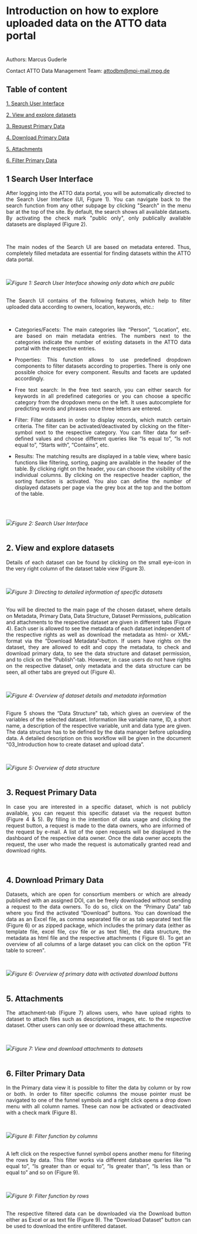 # Introduction on how to explore uploaded data on the ATTO data portal

#

Authors: Marcus Guderle

Contact ATTO Data Management Team: <attodbm@mpi-mail.mpg.de>


## Table of content

[1. Search User Interface](#1-search-user-interface)

[2. View and explore datasets](#2-view-and-explore-datasets)

[3. Request Primary Data](#3-request-primary-data)

[4. Download Primary Data](#4-download-primary-data)

[5. Attachments](#5-attachments)

[6. Filter Primary Data](#6-filter-primary-data)


## 1 Search User Interface

<p align="justify">
After logging into the ATTO data portal, you will be automatically directed to the Search User Interface (UI, Figure 1). You can navigate back to the search function from any other subpage by clicking "Search" in the menu bar at the top of the site. By default, the search shows all available datasets. By activating the check mark "public only", only publically available datasets are displayed (Figure 2).
</p>
<br>
<p align="justify">
The main nodes of the Search UI are based on metadata entered. Thus, completely filled metadata are essential for finding datasets within the ATTO data portal.
</p>
<br>

![](https://github.com/ATTODataPortal/Documents/blob/e9874074da2d9d6e2c3d7a853bafbe443bc1eb40/images_upload/image_explore1.png?raw=true)*Figure 1: Search User Interface showing only data which are public*
<br>
<br>

<p align="justify">
The Search UI contains of the following features, which help to filter uploaded data according to owners, location, keywords, etc.:
</p>
<br>

- <p align="justify">Categories/Facets: The main categories like “Person”, “Location”, etc. are based on main metadata entries. The numbers next to the categories indicate the number of existing datasets in the ATTO data portal with the respective entries.</p>

- <p align="justify">Properties: This function allows to use predefined dropdown components to filter datasets according to properties. There is only one possible choice for every component. Results and facets are updated accordingly.</p>

- <p align="justify">Free text search: In the free text search, you can either search for keywords in all predefined categories or you can choose a specific category from the dropdown menu on the left. It uses autocomplete for predicting words and phrases once three letters are entered.</p>

- <p align="justify">Filter: Filter datasets in order to display records, which match certain criteria. The filter can be activated/deactivated by clicking on the filter-symbol next to the respective category. You can filter data for self-defined values and choose different queries like “Is equal to”, “Is not equal to”, “Starts with”, “Contains”, etc.</p>

- <p align="justify">Results: The matching results are displayed in a table view, where basic functions like filtering, sorting, paging are available in the header of the table. By clicking right on the header, you can choose the visibility of the individual columns. By clicking on the respective header caption, the sorting function is activated. You also can define the number of displayed datasets per page via the grey box at the top and the bottom of the table.</p>
<br>
<br>

![](https://github.com/ATTODataPortal/Documents/blob/e9874074da2d9d6e2c3d7a853bafbe443bc1eb40/images_upload/image_explore3.png?raw=true)*Figure 2: Search User Interface*
<br>
<br>

## 2. View and explore datasets

<p align="justify">
Details of each dataset can be found by clicking on the small eye-icon in the very right column of the dataset table view (Figure 3).
</p>
<br>

![](https://github.com/ATTODataPortal/Documents/blob/df50ecb1035772b78fd33f0f08664019684ab9fc/images_upload/image_explore4.png?raw=true)*Figure 3: Directing to detailed information of specific datasets*
<br>
<br>

<p align="justify">
You will be directed to the main page of the chosen dataset, where details on Metadata, Primary Data, Data Structure, Dataset Permissions, publication and attachments to the respective dataset are given in different tabs (Figure 4). Each user is allowed to see the metadata of each dataset independent of the respective rights as well as download the metadata as html- or XML-format via the “Download Metadata”-button. If users have rights on the dataset, they are allowed to edit and copy the metadata, to check and download primary data, to see the data structure and dataset permission, and to click on the “Publish”-tab. However, in case users do not have rights on the respective dataset, only metadata and the data structure can be seen, all other tabs are greyed out (Figure 4).
</p>
<br>

![](https://github.com/ATTODataPortal/Documents/blob/8661af4872b94534e7ff25cb0502c25d0f251c05/images_upload/image_explore5.png?raw=true)*Figure 4: Overview of dataset details and metadata information*
<br>
<br>

<p align="justify">
Figure 5 shows the “Data Structure” tab, which gives an overview of the variables of the selected dataset. Information like variable name, ID, a short name, a description of the respective variable, unit and data type are given. The data structure has to be defined by the data manager before uploading data. A detailed description on this workflow will be given in the document “03_Introduction how to create dataset and upload data”.
</p>
<br>

![](https://github.com/ATTODataPortal/Documents/blob/38109ea9757c2b8b82773a00cf89f0f2e0d4573c/images_upload/image_explore45.png?raw=true)*Figure 5: Overview of data structure*
<br>
<br>


## 3. Request Primary Data

<p align="justify">
In case you are interested in a specific dataset, which is not publicly available, you can request this specific dataset via the request button (Figure 4 & 5). By filling in the intention of data usage and clicking the request button, a request is made to the data owners, who are informed of the request by e-mail. A list of the open requests will be displayed in the dashboard of the respective data owner. Once the data owner accepts the request, the user who made the request is automatically granted read and download rights.
</p>
<br>

## 4. Download Primary Data

<p align="justify">
Datasets, which are open for consortium members or which are already published with an assigned DOI, can be freely downloaded without sending a request to the data owners. To do so, click on the “Primary Data” tab where you find the activated “Download” buttons. You can download the data as an Excel file, as comma separated file or as tab separated text file (Figure 6) or as zipped package, which includes the primary data (either as template file, excel file, csv file or as text file), the data structure, the metadata as html file and the respective attachments ( Figure 6). To get an overview of all columns of a large dataset you can click on the option "Fit table to screen".
</p>
<br>

![](https://github.com/ATTODataPortal/Documents/blob/8661af4872b94534e7ff25cb0502c25d0f251c05/images_upload/image_explore_5.png?raw=true)*Figure 6: Overview of primary data with activated download buttons*
<br>
<br>

## 5. Attachments

<p align="justify">
The attachment-tab (Figure 7) allows users, who have upload rights to dataset to attach files such as descriptions, images, etc. to the respective dataset. Other users can only see or download these attachments.
</p>
<br>

![](https://github.com/ATTODataPortal/Documents/blob/38109ea9757c2b8b82773a00cf89f0f2e0d4573c/images_upload/image_explore6.png?raw=true)*Figure 7: View and download attachments to datasets*
<br>
<br>

## 6. Filter Primary Data

<p align="justify">
In the Primary data view it is possible to filter the data by column or by row or both. In order to filter specific columns the mouse pointer must be navigated to one of the funnel symbols and a right click opens a drop down menu with all column names. These can now be activated or deactivated with a check mark (Figure 8).
</p>
<br>

![](https://github.com/ATTODataPortal/Documents/blob/38109ea9757c2b8b82773a00cf89f0f2e0d4573c/images_upload/image_explore7.png?raw=true)*Figure 8: Filter function by columns*
<br>
<br>

<p align="justify">
A left click on the respective funnel symbol opens another menu for filtering the rows by data. This filter works via different database queries like “Is equal to”, “Is greater than or equal to”, “Is greater than”, “Is less than or equal to” and so on (Figure 9).
</p>
<br>

![](https://github.com/ATTODataPortal/Documents/blob/38109ea9757c2b8b82773a00cf89f0f2e0d4573c/images_upload/image_explore8.png?raw=true)*Figure 9: Filter function by rows*
<br>
<br>

<p align="justify">
The respective filtered data can be downloaded via the Download button either as Excel or as text file (Figure 9). The “Download Dataset” button can be used to download the entire unfiltered dataset.
</p>
<br>
